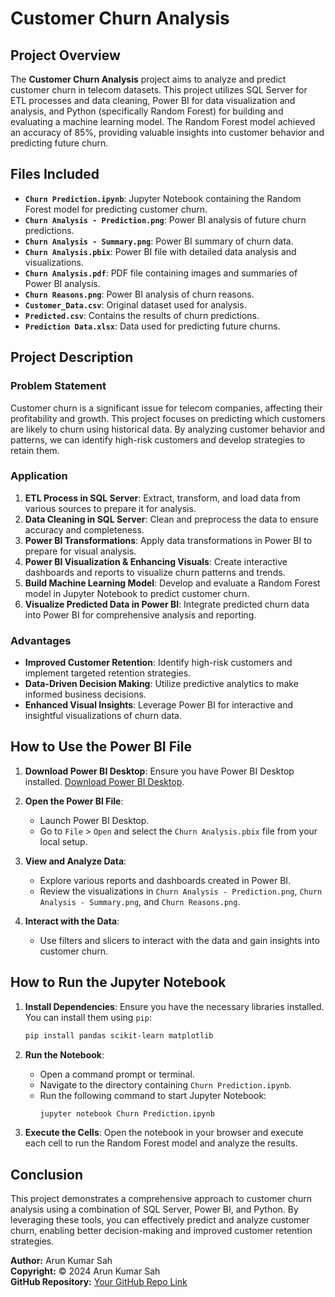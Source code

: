 
# Customer Churn Analysis
## Project Overview

The **Customer Churn Analysis** project aims to analyze and predict customer churn in telecom datasets. This project utilizes SQL Server for ETL processes and data cleaning, Power BI for data visualization and analysis, and Python (specifically Random Forest) for building and evaluating a machine learning model. The Random Forest model achieved an accuracy of 85%, providing valuable insights into customer behavior and predicting future churn.

## Files Included

- **`Churn Prediction.ipynb`**: Jupyter Notebook containing the Random Forest model for predicting customer churn.
- **`Churn Analysis - Prediction.png`**: Power BI analysis of future churn predictions.
- **`Churn Analysis - Summary.png`**: Power BI summary of churn data.
- **`Churn Analysis.pbix`**: Power BI file with detailed data analysis and visualizations.
- **`Churn Analysis.pdf`**: PDF file containing images and summaries of Power BI analysis.
- **`Churn Reasons.png`**: Power BI analysis of churn reasons.
- **`Customer_Data.csv`**: Original dataset used for analysis.
- **`Predicted.csv`**: Contains the results of churn predictions.
- **`Prediction Data.xlsx`**: Data used for predicting future churns.

## Project Description

### Problem Statement

Customer churn is a significant issue for telecom companies, affecting their profitability and growth. This project focuses on predicting which customers are likely to churn using historical data. By analyzing customer behavior and patterns, we can identify high-risk customers and develop strategies to retain them.

### Application

1. **ETL Process in SQL Server**: Extract, transform, and load data from various sources to prepare it for analysis.
2. **Data Cleaning in SQL Server**: Clean and preprocess the data to ensure accuracy and completeness.
3. **Power BI Transformations**: Apply data transformations in Power BI to prepare for visual analysis.
4. **Power BI Visualization & Enhancing Visuals**: Create interactive dashboards and reports to visualize churn patterns and trends.
5. **Build Machine Learning Model**: Develop and evaluate a Random Forest model in Jupyter Notebook to predict customer churn.
6. **Visualize Predicted Data in Power BI**: Integrate predicted churn data into Power BI for comprehensive analysis and reporting.

### Advantages

- **Improved Customer Retention**: Identify high-risk customers and implement targeted retention strategies.
- **Data-Driven Decision Making**: Utilize predictive analytics to make informed business decisions.
- **Enhanced Visual Insights**: Leverage Power BI for interactive and insightful visualizations of churn data.

## How to Use the Power BI File

1. **Download Power BI Desktop**: Ensure you have Power BI Desktop installed. [Download Power BI Desktop](https://powerbi.microsoft.com/desktop/).

2. **Open the Power BI File**:
   - Launch Power BI Desktop.
   - Go to `File` > `Open` and select the `Churn Analysis.pbix` file from your local setup.

3. **View and Analyze Data**:
   - Explore various reports and dashboards created in Power BI.
   - Review the visualizations in `Churn Analysis - Prediction.png`, `Churn Analysis - Summary.png`, and `Churn Reasons.png`.

4. **Interact with the Data**:
   - Use filters and slicers to interact with the data and gain insights into customer churn.

## How to Run the Jupyter Notebook

1. **Install Dependencies**: Ensure you have the necessary libraries installed. You can install them using `pip`:
   ```bash
   pip install pandas scikit-learn matplotlib
   ```

2. **Run the Notebook**:
   - Open a command prompt or terminal.
   - Navigate to the directory containing `Churn Prediction.ipynb`.
   - Run the following command to start Jupyter Notebook:
     ```bash
     jupyter notebook Churn Prediction.ipynb
     ```

3. **Execute the Cells**: Open the notebook in your browser and execute each cell to run the Random Forest model and analyze the results.

## Conclusion

This project demonstrates a comprehensive approach to customer churn analysis using a combination of SQL Server, Power BI, and Python. By leveraging these tools, you can effectively predict and analyze customer churn, enabling better decision-making and improved customer retention strategies.


**Author:** Arun Kumar Sah  
**Copyright:** © 2024 Arun Kumar Sah  
**GitHub Repository:** [Your GitHub Repo Link](https://github.com/arunsah10/Customer-Churn-Analysis-Using-Power-BI)
